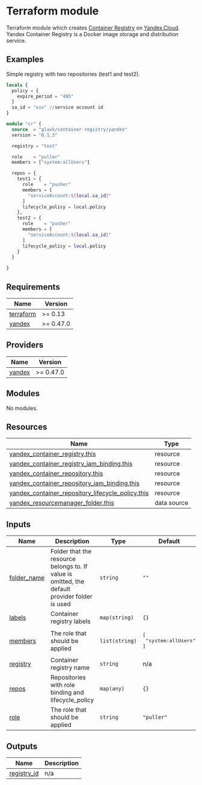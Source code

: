 # Terraform module

Terraform module which creates [Container Registry](https://cloud.yandex.com/en/docs/container-registry/) on [Yandex.Cloud](https://cloud.yandex.ru/). Yandex Container Registry is a Docker image storage and distribution service.

## Examples

Simple registry with two repositories (test1 and test2).

```terraform
locals {
  policy = {
    expire_period = "48h"
  }
  sa_id = "xxx" //service account id
}

module "cr" {
  source  = "glavk/container-registry/yandex"
  version = "0.1.3"

  registry = "test"

  role    = "puller"
  members = ["system:allUsers"]

  repos = {
    test1 = {
      role    = "pusher"
      members = [
        "serviceAccount:${local.sa_id}"
      ]
      lifecycle_policy = local.policy
    },
    test2 = {
      role    = "pusher"
      members = [
        "serviceAccount:${local.sa_id}"
      ]
      lifecycle_policy = local.policy
    }
  }

}
```

<!-- BEGINNING OF PRE-COMMIT-TERRAFORM DOCS HOOK -->
## Requirements

| Name | Version |
|------|---------|
| <a name="requirement_terraform"></a> [terraform](#requirement\_terraform) | >= 0.13 |
| <a name="requirement_yandex"></a> [yandex](#requirement\_yandex) | >= 0.47.0 |

## Providers

| Name | Version |
|------|---------|
| <a name="provider_yandex"></a> [yandex](#provider\_yandex) | >= 0.47.0 |

## Modules

No modules.

## Resources

| Name | Type |
|------|------|
| [yandex_container_registry.this](https://registry.terraform.io/providers/yandex-cloud/yandex/latest/docs/resources/container_registry) | resource |
| [yandex_container_registry_iam_binding.this](https://registry.terraform.io/providers/yandex-cloud/yandex/latest/docs/resources/container_registry_iam_binding) | resource |
| [yandex_container_repository.this](https://registry.terraform.io/providers/yandex-cloud/yandex/latest/docs/resources/container_repository) | resource |
| [yandex_container_repository_iam_binding.this](https://registry.terraform.io/providers/yandex-cloud/yandex/latest/docs/resources/container_repository_iam_binding) | resource |
| [yandex_container_repository_lifecycle_policy.this](https://registry.terraform.io/providers/yandex-cloud/yandex/latest/docs/resources/container_repository_lifecycle_policy) | resource |
| [yandex_resourcemanager_folder.this](https://registry.terraform.io/providers/yandex-cloud/yandex/latest/docs/data-sources/resourcemanager_folder) | data source |

## Inputs

| Name | Description | Type | Default | Required |
|------|-------------|------|---------|:--------:|
| <a name="input_folder_name"></a> [folder\_name](#input\_folder\_name) | Folder that the resource belongs to. If value is omitted, the default provider folder is used | `string` | `""` | no |
| <a name="input_labels"></a> [labels](#input\_labels) | Container registry labels | `map(string)` | `{}` | no |
| <a name="input_members"></a> [members](#input\_members) | The role that should be applied | `list(string)` | <pre>[<br>  "system:allUsers"<br>]</pre> | no |
| <a name="input_registry"></a> [registry](#input\_registry) | Container registry name | `string` | n/a | yes |
| <a name="input_repos"></a> [repos](#input\_repos) | Repositories with role binding and lifecycle\_policy | `map(any)` | `{}` | no |
| <a name="input_role"></a> [role](#input\_role) | The role that should be applied | `string` | `"puller"` | no |

## Outputs

| Name | Description |
|------|-------------|
| <a name="output_registry_id"></a> [registry\_id](#output\_registry\_id) | n/a |
<!-- END OF PRE-COMMIT-TERRAFORM DOCS HOOK -->


